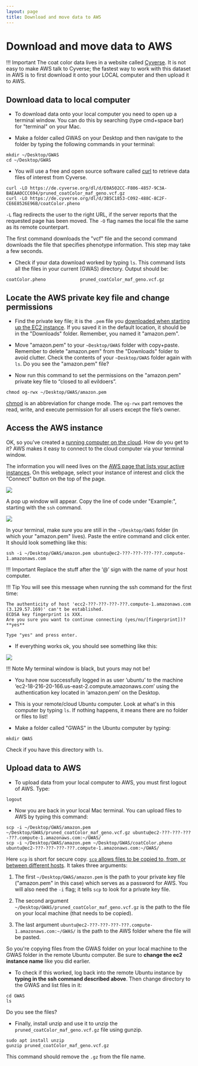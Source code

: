 ```yaml
---
layout: page
title: Download and move data to AWS
---
```


Download and move data to AWS
==============================

!!! Important
    The coat color data lives in a website called [Cyverse](https://www.cyverse.org/). It is not easy to make AWS talk to Cyverse; the fastest way to work with this dataset in AWS is to first download it onto your LOCAL computer and then upload it to AWS.

## Download data to local computer

* To download data onto your local computer you need to open up a terminal window. You can do this by searching (type cmd+space bar) for "terminal" on your Mac.

* Make a folder called GWAS on your Desktop and then navigate to the folder by typing the following commands in your terminal:

```
mkdir ~/Desktop/GWAS
cd ~/Desktop/GWAS
```

* You will use a free and open source software called [curl](https://curl.haxx.se/docs/manpage.html#-O) to retrieve data files of interest from Cyverse.

```
curl -LO https://de.cyverse.org/dl/d/E0A502CC-F806-4857-9C3A-BAEAA0CCC694/pruned_coatColor_maf_geno.vcf.gz
curl -LO https://de.cyverse.org/dl/d/3B5C1853-C092-488C-8C2F-CE6E8526E96B/coatColor.pheno
```

`-L` flag redirects the user to the right URL, if the server reports that the requested page has been moved. The `-O` flag names the local file the same as its remote counterpart.

The first command downloads the "vcf" file and the second command downloads the file that specifies phenotype information. This step may take a few seconds.

* Check if your data download worked by typing `ls`. This command lists all the files in your current (GWAS) directory. Output should be:

```
coatColor.pheno				pruned_coatColor_maf_geno.vcf.gz
```

## Locate the AWS private key file and change permissions

* Find the private key file; it is the `.pem` file you [downloaded when starting up the EC2 instance](aws_instance_setup.md). If you saved it in the default location, it should be in the "Downloads" folder. Remember, you named it "amazon.pem".

* Move "amazon.pem" to your `~Desktop/GWAS` folder with copy+paste. Remember to delete "amazon.pem" from the "Downloads" folder to avoid clutter. Check the contents of your `~Desktop/GWAS` folder again with `ls`. Do you see the "amazon.pem" file?

* Now run this command to set the permissions on the "amazon.pem" private key file to “closed to all evildoers”.

```
chmod og-rwx ~/Desktop/GWAS/amazon.pem
```
[chmod](https://en.wikipedia.org/wiki/Chmod) is an abbreviation for change mode. The `og-rwx` part removes the read, write, and execute permission for all users except the file’s owner.

## Access the AWS instance

OK, so you've created a [running computer on the cloud](aws_instance_setup.md). How do you get to it? AWS makes it easy to connect to the cloud computer via your terminal window.

The information you will need lives on the [AWS page that lists your active instances](https://us-east-2.console.aws.amazon.com/ec2/v2/home?region=us-east-2#Instances:). On this webpage, select your instance of interest and click the "Connect" button on the top of the page.

![](images/publicDNS.png)

A pop up window will appear. Copy the line of code under "Example:", starting with the `ssh` command.

![](images/aws_connect_your_instance.png)

In your terminal, make sure you are still in the `~/Desktop/GWAS` folder (in which your "amazon.pem" lives). Paste the entire command and click enter. It should look something like this:

```
ssh -i ~/Desktop/GWAS/amazon.pem ubuntu@ec2-???-???-???-???.compute-1.amazonaws.com
```

!!! Important
    Replace the stuff after the ‘@’ sign with the name of your host computer.


!!! Tip
    You will see this message when running the ssh command for the first time:

    The authenticity of host 'ecc2-???-???-???-???.compute-1.amazonaws.com (3.129.57.169)' can't be established.
    ECDSA key fingerprint is XXX.
    Are you sure you want to continue connecting (yes/no/[fingerprint])? **yes**

    Type "yes" and press enter.


* If everything works ok, you should see something like this:

![](images/AWS_Connected.png)

!!! Note
    My terminal window is black, but yours may not be!

* You have now successfully logged in as user ‘ubuntu’ to the machine ‘ec2-18-216-20-166.us-east-2.compute.amazonaws.com’ using the authentication key located in ‘amazon.pem’ on the Desktop.

* This is your remote/cloud Ubuntu computer. Look at what's in this computer by typing `ls`. If nothing happens, it means there are no folder or files to list!

* Make a folder called "GWAS" in the Ubuntu computer by typing:

```
mkdir GWAS
```
Check if you have this directory with `ls`.


## Upload data to AWS

* To upload data from your local computer to AWS, you must first logout of AWS. Type:

```
logout
```

* Now you are back in your local Mac terminal. You can upload files to AWS by typing this command:

```
scp -i ~/Desktop/GWAS/amazon.pem ~/Desktop/GWAS/pruned_coatColor_maf_geno.vcf.gz ubuntu@ec2-???-???-???-???.compute-1.amazonaws.com:~/GWAS/
scp -i ~/Desktop/GWAS/amazon.pem ~/Desktop/GWAS/coatColor.pheno ubuntu@ec2-???-???-???-???.compute-1.amazonaws.com:~/GWAS/
```
Here `scp` is short for secure copy. [`scp` allows files to be copied to, from, or between different hosts](http://www.hypexr.org/linux_scp_help.php). It takes three arguments:

1) The first `~/Desktop/GWAS/amazon.pem` is the path to your private key file ("amazon.pem" in this case) which serves as a password for AWS. You will also need the `-i` flag; it tells `scp` to look for a private key file.

2) The second argument `~/Desktop/GWAS/pruned_coatColor_maf_geno.vcf.gz` is the path to the file on your local machine (that needs to be copied).

3) The last argument `ubuntu@ec2-???-???-???-???.compute-1.amazonaws.com:~/GWAS/` is the path to the AWS folder where the file will be pasted.

So you're copying files from the GWAS folder on your local machine to the GWAS folder in the remote Ubuntu computer. Be sure to **change the ec2 instance name** like you did earlier.

* To check if this worked, log back into the remote Ubuntu instance by **typing in the ssh command described above**. Then change directory to the GWAS and list files in it:

```
cd GWAS
ls
```
Do you see the files?

* Finally, install unzip and use it to unzip the `pruned_coatColor_maf_geno.vcf.gz` file using gunzip.

```
sudo apt install unzip
gunzip pruned_coatColor_maf_geno.vcf.gz
```
This command should remove the `.gz` from the file name.

